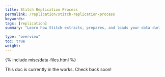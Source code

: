 ```yaml
---
title: Stitch Replication Process
permalink: /replication/stitch-replication-process
keywords: 
tags: [replication]
summary: "Learn how Stitch extracts, prepares, and loads your data during the replicaiton process."

type: "overview"
toc: true
weight: 
---
```

{% include misc/data-files.html %}

This doc is currently in the works. Check back soon!